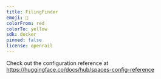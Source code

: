 ```yaml
---
title: FilingFinder
emoji: 🦀
colorFrom: red
colorTo: yellow
sdk: docker
pinned: false
license: openrail
---
```


Check out the configuration reference at https://huggingface.co/docs/hub/spaces-config-reference
